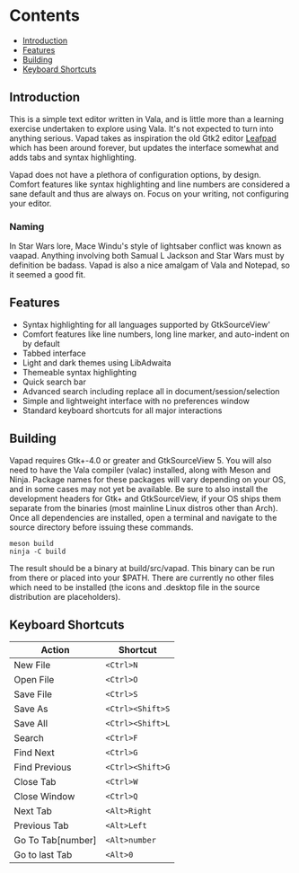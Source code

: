 Contents
========
* [Introduction](#introduction)
* [Features](#features)
* [Building](#building)
* [Keyboard Shortcuts](#keyboard_shortcuts)

## Introduction
This is a simple text editor written in Vala, and is little more than a learning
exercise undertaken to explore using Vala. It's not expected to turn into
anything serious. Vapad takes as inspiration the old Gtk2 editor
[Leafpad](http://tarot.freeshell.org/leafpad/) which has been around forever,
but updates the interface somewhat and adds tabs and syntax highlighting.

Vapad does not have a plethora of configuration options, by design. Comfort
features like syntax highlighting and line numbers are considered a sane default
and thus are always on. Focus on your writing, not configuring your editor.

### Naming
In Star Wars lore, Mace Windu's style of lightsaber conflict was known as vaapad.
Anything involving both Samual L Jackson and Star Wars must by definition be
badass. Vapad is also a nice amalgam of Vala and Notepad, so it seemed a good fit.

## Features
- Syntax highlighting for all languages supported by GtkSourceView'
- Comfort features like line numbers, long line marker, and auto-indent on by default
- Tabbed interface
- Light and dark themes using LibAdwaita
- Themeable syntax highlighting
- Quick search bar
- Advanced search including replace all in document/session/selection
- Simple and lightweight interface with no preferences window
- Standard keyboard shortcuts for all major interactions

## Building
Vapad requires Gtk+-4.0 or greater and GtkSourceView 5. You will also need to
have the Vala compiler (valac) installed, along with Meson and Ninja. Package
names for these packages will vary depending on your OS, and in some cases may
not yet be available. Be sure to also install the development headers for Gtk+
and GtkSourceView, if your OS ships them separate from the binaries (most mainline
Linux distros other than Arch). Once all dependencies are installed, open a
terminal and navigate to the source directory before issuing these commands.
```Sh
meson build
ninja -C build
```
The result should be a binary at build/src/vapad. This binary can be run from
there or placed into your $PATH. There are currently no other files which need
to be installed (the icons and .desktop file in the source distribution are
placeholders).

## Keyboard Shortcuts
| Action | Shortcut |
| --- | --- |
| New File | `<Ctrl>N` |
| Open File | `<Ctrl>O` |
| Save File | `<Ctrl>S` |
| Save As | `<Ctrl><Shift>S` |
| Save All | `<Ctrl><Shift>L` |
| Search | `<Ctrl>F` |
| Find Next | `<Ctrl>G` |
| Find Previous | `<Ctrl><Shift>G` |
| Close Tab | `<Ctrl>W` |
| Close Window | `<Ctrl>Q` |
| Next Tab | `<Alt>Right` |
| Previous Tab | `<Alt>Left` |
| Go To Tab[number] | `<Alt>number` |
| Go to last Tab | `<Alt>0` |


